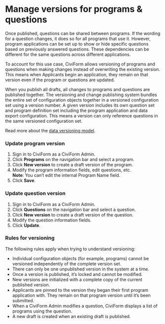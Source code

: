 # Manage versions for programs & questions

Once published, questions can be shared between programs. If the wording for a question changes, it does so for all programs that use it. However, program applications can be set up to show or hide specific questions based on previously answered questions. These dependencies can be different for the same questions across different applications.

To account for this use case, CiviForm allows versioning of programs and questions when making changes instead of overwriting the existing version. This means when Applicants begin an application, they remain on that version even if the program or questions are updated.

When you publish all drafts, all changes to programs and questions are published together. The versioning and change publishing system bundles the entire set of configuration objects together in a versioned configuration set using a version number. A given version includes its own question set and program definition set including the program application and data export configuration. This means a version can only reference questions in the same versioned configuration set.

Read more about the [data versioning model](../../contributor-guide/developer-guide/system-design/data-versioning-model.md).

### Update program version

1. Sign in to CiviForm as a CiviForm Admin.
2. Click **Programs** on the navigation bar and select a program.
3. Click **New version** to create a draft version of the program.
4. Modify the program information fields, edit questions, etc.\
   **Note**: You can’t edit the internal Program Name field.
5. Click **Save**.

### Update question version

1. Sign in to CiviForm as a CiviForm Admin.
2. Click **Questions** on the navigation bar and select a question.
3. Click **New version** to create a draft version of the question.
4. Modify the question information fields.
5. Click **Update**.

### Rules for versioning

The following rules apply when trying to understand versioning:

* Individual configuration objects (for example, programs) cannot be versioned independently of the complete version set.
* There can only be one unpublished version in the system at a time.
* Once a version is published, it’s locked and cannot be modified.
* New versions are initialized with a complete copy of the current published version.
* Applicants are pinned to the version they began their first program application with. They remain on that program version until it’s been submitted.
* When a CiviForm Admin modifies a question, CiviForm displays a list of programs using the question.
* A new draft is created when an existing draft is published.
